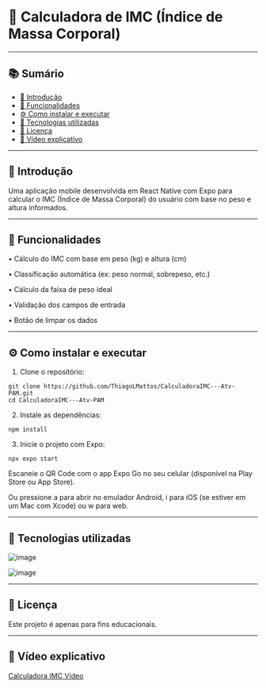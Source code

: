 # 📱 Calculadora de IMC (Índice de Massa Corporal)

---

## 📚 Sumário
- [📌 Introdução](#-)
- [🧠 Funcionalidades](#-)
- [⚙️ Como instalar e executar](#-)
- [💠 Tecnologias utilizadas](#-)
- [📄 Licença](#-)
- [🎥 Vídeo explicativo](#-)

---

## 📌 Introdução
  Uma aplicação mobile desenvolvida em React Native com Expo para calcular o IMC (Índice de Massa Corporal) do usuário com base no peso e altura informados.

---

## 🧠 Funcionalidades

  • Cálculo do IMC com base em peso (kg) e altura (cm)

  • Classificação automática (ex: peso normal, sobrepeso, etc.)

  • Cálculo da faixa de peso ideal

  • Validação dos campos de entrada

  • Botão de limpar os dados

---

## ⚙️ Como instalar e executar

  1. Clone o repositório:

    git clone https://github.com/ThiagoLMattos/CalculadoraIMC---Atv-PAM.git
    cd CalculadoraIMC---Atv-PAM

  2. Instale as dependências:

    npm install

  3. Inicie o projeto com Expo:

    npx expo start



  Escaneie o QR Code com o app Expo Go no seu celular (disponível na Play Store ou App Store).

  Ou pressione a para abrir no emulador Android, i para iOS (se estiver em um Mac com Xcode) ou w para web.

---

## 💠 Tecnologias utilizadas

  ![image](https://github.com/user-attachments/assets/fc01ccc2-178d-4e1c-b263-afd7db5a5860)


  ![image](https://github.com/user-attachments/assets/2d684014-416e-48f4-b74c-2947c477d7a0)

---

## 📄 Licença

  Este projeto é apenas para fins educacionais.

---

## 🎥 Vídeo explicativo
[Calculadora IMC Vídeo](https://drive.google.com/file/d/19IX6J67RT6yvxzh4nKC0pET9jgpxn6AU/view?usp=sharing)
